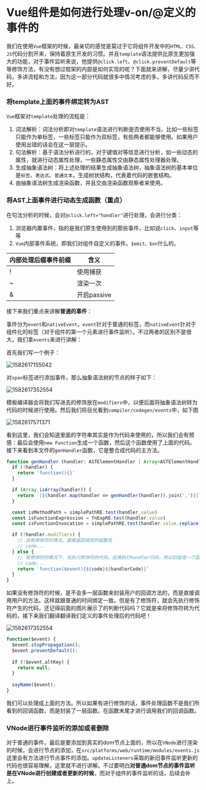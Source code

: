 # Vue组件是如何进行处理v-on/@定义的事件的

我们在使用`Vue`框架的时候，最亲切的感觉是莫过于它将组件开发中的`HTML、CSS、JS`代码分割开来，保持着原生开发的习惯。并且`template`语法提供比原生更加强大的功能，对于事件监听来说，他提供`@click.left`、`@click.preventDefault`等等修饰方法，有没有想过框架的内部是如何实现的呢？下面就来讲解，尽量少讲代码，多讲流程和方法，因为这一部分代码就很多中情况考虑的多，多讲代码反而不好。

### 将template上面的事件绑定转为AST

`Vue`框架对`template`处理的流程是：

1. 词法解析：词法分析即对`template`语法进行判断是否使用不当，比如一些标签只能作为单标签，一些标签只能作为双标签，有些两者都能够使用。如果用户使用出错的话会在这一层提示。
2. 句法解析：基于语法分析进行的，对于键值对等信息进行分析，如一些动态的属性，就进行动态属性处理，一些静态属性交由静态属性处理器处理。
3. 生成抽象语法树：将上述处理的结果生成抽象语法树，抽象语法树的基本单位是`标签`、`表达式`、`普通文本`，生成树状结构，代表着代码的嵌套结构。
4. 由抽象语法树生成渲染函数，并且交由渲染函数观察者来使用。

### 将AST上面事件进行动态生成函数（重点）

在句法分析的时候，会对`@click.left="handler"`进行处理，会进行分类：

1. 浏览器内置事件，指的是我们原生使用到的那些事件，比如说`click`、`input`等等
2. `Vue`内部事件系统，即我们对组件自定义的事件。`$emit、$on`什么的。

| 内部处理后缀事件前缀 | 含义        |
| -------------------- | ----------- |
| !                    | 使用捕获    |
| ~                    | 渲染一次    |
| &                    | 开启passive |

接下来我们重点来讲解**普通的事件**：

事件分为`event`和`nativeEvent`，`event`针对于普通的标签，而`nativeEvent`针对于组件化的标签（对于组件的第一个元素进行事件监听）。不过两者的区别不是很大，我们拿`events`来进行讲解：

首先我们写一个例子：

![1582617155042](../../../../%E5%AD%A6%E4%B9%A0%E7%AC%94%E8%AE%B0/PersonNote/%E9%9D%A2%E7%BB%8F/Vue/images/1582617155042.png)

对`span`标签进行添加事件，那么抽象语法树的节点的样子如下：

![1582617352554](../../../../%E5%AD%A6%E4%B9%A0%E7%AC%94%E8%AE%B0/PersonNote/%E9%9D%A2%E7%BB%8F/Vue/images/1582617352554.png)

模板编译器会将我们写进去的修饰放在`modifiers`中，以便后面将抽象语法树转为代码的时候进行使用。然后我们将目光看到`compiler/codegen/events`中，如下图

![1582617571371](../../../../%E5%AD%A6%E4%B9%A0%E7%AC%94%E8%AE%B0/PersonNote/%E9%9D%A2%E7%BB%8F/Vue/images/1582617571371.png)

看到这里，我们会知道里面的字符串其实是作为代码来使用的，所以我们会有预感：最后会使用`new Function`生成一个函数，然后这个函数使用了上面的代码。接下来看到本文件的`genHandler`函数，它是整合成代码的主方法。

```js
function genHandler (handler: ASTElementHandler | Array<ASTElementHandler>): string {
  if (!handler) {
    return 'function(){}'
  }

  if (Array.isArray(handler)) {
    return `[${handler.map(handler => genHandler(handler)).join(',')}]`
  }

  const isMethodPath = simplePathRE.test(handler.value)
  const isFunctionExpression = fnExpRE.test(handler.value)
  const isFunctionInvocation = simplePathRE.test(handler.value.replace(fnInvokeRE, ''))

  if (!handler.modifiers) {
    // 没有修饰符的情况，直接返回调用的函数名
    // code...
  } else {
    // 有修饰符的情况下，先执行修饰符的代码，后再执行handler代码，所以封装成一个函数返回
    // code...
    return `function($event){${code}${handlerCode}}`
  }
}
```

如果没有修饰符的时候，是不会多一层函数来封装用户的回调方法的，而是直接调用用户的方法。这样就跟普通的时间绑定一致。但是有了修饰符，就会先执行修饰符产生的代码，还记得前面的图片展示了的判断代码吗？它就是来将修饰符转为代码的，接下来我们翻译翻译我们定义的事件处理后的代码吧！

![1582617352554](../../../../%E5%AD%A6%E4%B9%A0%E7%AC%94%E8%AE%B0/PersonNote/%E9%9D%A2%E7%BB%8F/Vue/images/1582617352554.png)

```js
function($event) {
  $event.stopPropagation();
  $event.preventDefault();
  
  if (!$event,altKey) {
    return null;
  }
  
  sayName($event);
}
```

我们可以处理成上面的方法。所以如果有进行修饰的话，事件处理函数不是我们所看到的回调函数，而是封装了一层函数。在函数末尾才进行调用我们的回调函数。

### VNode进行事件监听的添加或者删除

对于普通的事件，最后是要添加到真实的dom节点上面的，所以在`VNode`进行渲染的时候，会进行节点的添加，在`src/platforms/web/runtime/modules/events.js`这里会有方法进行节点事件的添加。`updateListeners`采取的新旧事件监听更新的代码也很容易理解，这里就不进行讲解。不过要明白**对普通dom节点的事件监听是在VNode进行创建或者更新的时候**，而对于组件的事件监听的话，后续会补上。